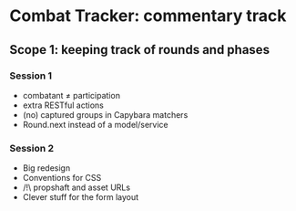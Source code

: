 # Combat Tracker: commentary track

## Scope 1: keeping track of rounds and phases

### Session 1
*   combatant ≠ participation
*   extra RESTful actions
*   (no) captured groups in Capybara matchers
*   Round.next instead of a model/service

### Session 2
*   Big redesign
*   Conventions for CSS
*   /!\ propshaft and asset URLs
*   Clever stuff for the form layout
